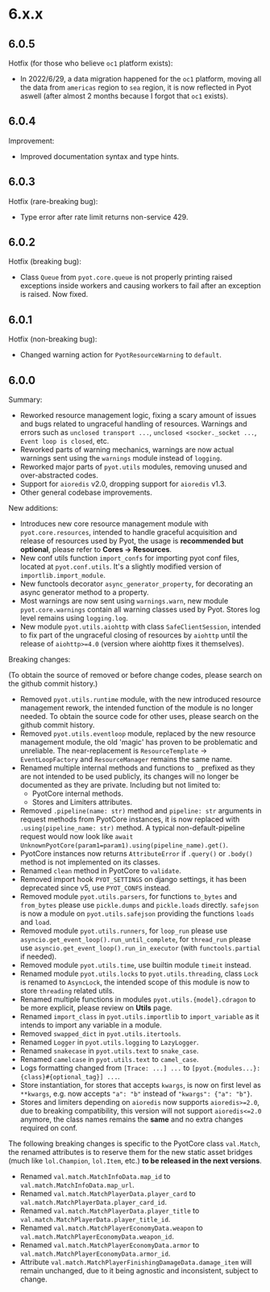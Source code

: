 # 6.x.x

## 6.0.5

Hotfix (for those who believe `oc1` platform exists):

- In 2022/6/29, a data migration happened for the `oc1` platform, moving all the data from `americas` region to `sea` region, it is now reflected in Pyot aswell (after almost 2 months because I forgot that `oc1` exists).

## 6.0.4

Improvement:

- Improved documentation syntax and type hints.

## 6.0.3

Hotfix (rare-breaking bug):

- Type error after rate limit returns non-service 429.

## 6.0.2

Hotfix (breaking bug):

- Class `Queue` from `pyot.core.queue` is not properly printing raised exceptions inside workers and causing workers to fail after an exception is raised. Now fixed.

## 6.0.1

Hotfix (non-breaking bug):

- Changed warning action for `PyotResourceWarning` to `default`.

## 6.0.0

Summary:

- Reworked resource management logic, fixing a scary amount of issues and bugs related to ungraceful handling of resources. Warnings and errors such as `unclosed transport ...`, `unclosed <socker._socket ...`, `Event loop is closed`, etc.
- Reworked parts of warning mechanics, warnings are now actual warnings sent using the `warnings` module instead of `logging`.
- Reworked major parts of `pyot.utils` modules, removing unused and over-abstracted codes.
- Support for `aioredis` v2.0, dropping support for `aioredis` v1.3.
- Other general codebase improvements.

New additions:

- Introduces new core resource management module with `pyot.core.resources`, intended to handle graceful acquisition and release of resources used by Pyot, the usage is **recommended but optional**, please refer to **Cores -> Resources**.
- New conf utils function `import_confs` for importing pyot conf files, located at `pyot.conf.utils`. It's a slightly modified version of `importlib.import_module`.
- New functools decorator `async_generator_property`, for decorating an async generator method to a property.
- Most warnings are now sent using `warnings.warn`, new module `pyot.core.warnings` contain all warning classes used by Pyot. Stores log level remains using `logging.log`.
- New module `pyot.utils.aiohttp` with class `SafeClientSession`, intended to fix part of the ungraceful closing of resources by `aiohttp` until the release of `aiohttp>=4.0` (version where aiohttp fixes it themselves).

Breaking changes:

(To obtain the source of removed or before change codes, please search on the github commit history.)

- Removed `pyot.utils.runtime` module, with the new introduced resource management rework, the intended function of the module is no longer needed. To obtain the source code for other uses, please search on the github commit history.
- Removed `pyot.utils.eventloop` module, replaced by the new resource management module, the old 'magic' has proven to be problematic and unreliable. The near-replacement is `ResourceTemplate` -> `EventLoopFactory` and `ResourceManager` remains the same name.
- Renamed multiple internal methods and functions to `_` prefixed as they are not intended to be used publicly, its changes will no longer be documented as they are private. Including but not limited to: 
    - PyotCore internal methods.
    - Stores and Limiters attributes.
- Removed `.pipeline(name: str)` method and `pipeline: str` arguments in request methods from PyotCore instances, it is now replaced with `.using(pipeline_name: str)` method. A typical non-default-pipeline request would now look like `await UnknownPyotCore(param1=param1).using(pipeline_name).get()`.
- PyotCore instances now returns `AttributeError` if `.query()` or `.body()` method is not implemented on its classes.
- Renamed `clean` method in PyotCore to `validate`.
- Removed import hook `PYOT_SETTINGS` on django settings, it has been deprecated since v5, use `PYOT_CONFS` instead.
- Removed module `pyot.utils.parsers`, for functions `to_bytes` and `from_bytes` please use `pickle.dumps` and `pickle.loads` directly. `safejson` is now a module on `pyot.utils.safejson` providing the functions `loads` and `load`.
- Removed module `pyot.utils.runners`, for `loop_run` please use `asyncio.get_event_loop().run_until_complete`, for `thread_run` please use `asyncio.get_event_loop().run_in_executor` (with `functools.partial` if needed).
- Removed module `pyot.utils.time`, use builtin module `timeit` instead.
- Renamed module `pyot.utils.locks` to `pyot.utils.threading`, class `Lock` is renamed to `AsyncLock`, the intended scope of this module is now to store `threading` related utils.
- Renamed multiple functions in modules `pyot.utils.{model}.cdragon` to be more explicit, please review on **Utils** page.
- Renamed `import_class` in `pyot.utils.importlib` to `import_variable` as it intends to import any variable in a module.
- Removed `swapped_dict` in `pyot.utils.itertools`.
- Renamed `Logger` in `pyot.utils.logging` to `LazyLogger`.
- Renamed `snakecase` in `pyot.utils.text` to `snake_case`.
- Renamed `camelcase` in `pyot.utils.text` to `camel_case`.
- Logs formatting changed from `[Trace: ...] ...` to `[pyot.{modules...}:{class}#{optional_tag}] ...`.
- Store instantiation, for stores that accepts `kwargs`, is now on first level as `**kwargs`, e.g. now accepts `"a": "b"` instead of `"kwargs": {"a": "b"}`.
- Stores and limiters depending on `aioredis` now supports `aioredis>=2.0`, due to breaking compatibility, this version will not support `aioredis<=2.0` anymore, the class names remains the **same** and no extra changes required on conf.

The following breaking changes is specific to the PyotCore class `val.Match`, the renamed attributes is to reserve them for the new static asset bridges (much like `lol.Champion`, `lol.Item`, etc.) **to be released in the next versions**.

- Renamed `val.match.MatchInfoData.map_id` to `val.match.MatchInfoData.map_url`.
- Renamed `val.match.MatchPlayerData.player_card` to `val.match.MatchPlayerData.player_card_id`.
- Renamed `val.match.MatchPlayerData.player_title` to `val.match.MatchPlayerData.player_title_id`.
- Renamed `val.match.MatchPlayerEconomyData.weapon` to `val.match.MatchPlayerEconomyData.weapon_id`.
- Renamed `val.match.MatchPlayerEconomyData.armor` to `val.match.MatchPlayerEconomyData.armor_id`.
- Attribute `val.match.MatchPlayerFinishingDamageData.damage_item` will remain unchanged, due to it being agnostic and inconsistent, subject to change.
